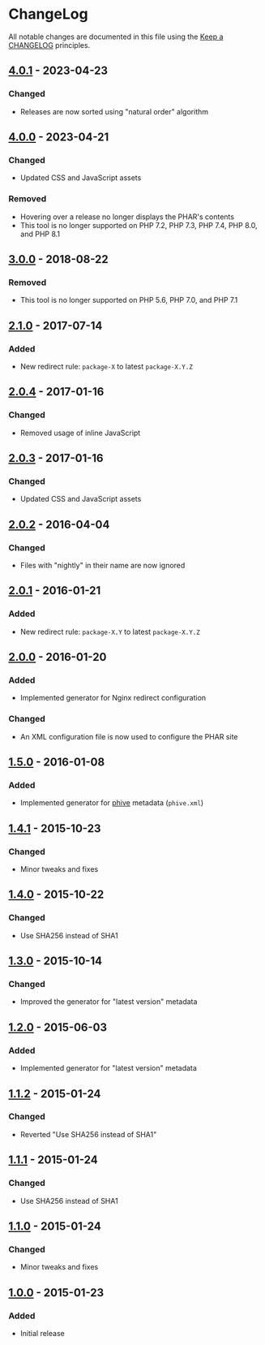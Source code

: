 # ChangeLog

All notable changes are documented in this file using the [Keep a CHANGELOG](http://keepachangelog.com/) principles.

## [4.0.1] - 2023-04-23

### Changed

* Releases are now sorted using "natural order" algorithm

## [4.0.0] - 2023-04-21

### Changed

* Updated CSS and JavaScript assets

### Removed

* Hovering over a release no longer displays the PHAR's contents
* This tool is no longer supported on PHP 7.2, PHP 7.3, PHP 7.4, PHP 8.0, and PHP 8.1

## [3.0.0] - 2018-08-22

### Removed

* This tool is no longer supported on PHP 5.6, PHP 7.0, and PHP 7.1

## [2.1.0] - 2017-07-14

### Added

* New redirect rule: `package-X` to latest `package-X.Y.Z`

## [2.0.4] - 2017-01-16

### Changed

* Removed usage of inline JavaScript

## [2.0.3] - 2017-01-16

### Changed

* Updated CSS and JavaScript assets

## [2.0.2] - 2016-04-04

### Changed

* Files with "nightly" in their name are now ignored

## [2.0.1] - 2016-01-21

### Added

* New redirect rule: `package-X.Y` to latest `package-X.Y.Z`

## [2.0.0] - 2016-01-20

### Added

* Implemented generator for Nginx redirect configuration

### Changed

* An XML configuration file is now used to configure the PHAR site

## [1.5.0] - 2016-01-08

### Added

* Implemented generator for [phive](https://phar.io/) metadata (`phive.xml`)

## [1.4.1] - 2015-10-23

### Changed

* Minor tweaks and fixes

## [1.4.0] - 2015-10-22

### Changed

* Use SHA256 instead of SHA1

## [1.3.0] - 2015-10-14

### Changed

* Improved the generator for "latest version" metadata

## [1.2.0] - 2015-06-03

### Added

* Implemented generator for "latest version" metadata

## [1.1.2] - 2015-01-24

### Changed

* Reverted "Use SHA256 instead of SHA1"

## [1.1.1] - 2015-01-24

### Changed

* Use SHA256 instead of SHA1

## [1.1.0] - 2015-01-24

### Changed

* Minor tweaks and fixes

## [1.0.0] - 2015-01-23

### Added

* Initial release

[4.0.1]: https://github.com/sebastianbergmann/phar-site-generator/compare/4.0.0...4.0.1
[4.0.0]: https://github.com/sebastianbergmann/phar-site-generator/compare/3.0.0...4.0.0
[3.0.0]: https://github.com/sebastianbergmann/phar-site-generator/compare/2.1.0...3.0.0
[2.1.0]: https://github.com/sebastianbergmann/phar-site-generator/compare/2.0.2...2.1.0
[2.0.4]: https://github.com/sebastianbergmann/phar-site-generator/compare/2.0.3...2.0.4
[2.0.3]: https://github.com/sebastianbergmann/phar-site-generator/compare/2.0.2...2.0.3
[2.0.2]: https://github.com/sebastianbergmann/phar-site-generator/compare/2.0.1...2.0.2
[2.0.1]: https://github.com/sebastianbergmann/phar-site-generator/compare/2.0.0...2.0.1
[2.0.0]: https://github.com/sebastianbergmann/phar-site-generator/compare/1.5.0...2.0.0
[1.5.0]: https://github.com/sebastianbergmann/phar-site-generator/compare/1.4.1...1.5.0
[1.4.1]: https://github.com/sebastianbergmann/phar-site-generator/compare/1.4.0...1.4.1
[1.4.0]: https://github.com/sebastianbergmann/phar-site-generator/compare/1.3.0...1.4.0
[1.3.0]: https://github.com/sebastianbergmann/phar-site-generator/compare/1.2.0...1.3.0
[1.2.0]: https://github.com/sebastianbergmann/phar-site-generator/compare/1.1.2...1.2.0
[1.1.2]: https://github.com/sebastianbergmann/phar-site-generator/compare/1.1.1...1.1.2
[1.1.1]: https://github.com/sebastianbergmann/phar-site-generator/compare/1.1.0...1.1.1
[1.1.0]: https://github.com/sebastianbergmann/phar-site-generator/compare/1.0.0...1.1.0
[1.0.0]: https://github.com/sebastianbergmann/phar-site-generator/compare/4d7ef1583de1ef78ad0d874477e50cac205d1a6a...1.0.0

